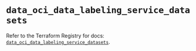# `data_oci_data_labeling_service_datasets`

Refer to the Terraform Registry for docs: [`data_oci_data_labeling_service_datasets`](https://registry.terraform.io/providers/oracle/oci/7.19.0/docs/data-sources/data_labeling_service_datasets).
